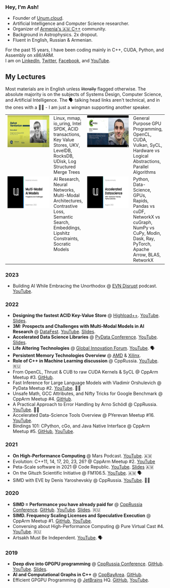 ### Hey, I'm Ash!

* Founder of [Unum.cloud](https://unum.cloud).
* Artificial Intelligence and Computer Science researcher.
* Organizer of [Armenia's 🇦🇲 C++](https://github.com/unum-cloud/cpparm) community.
* Background in Astrophysics. 2x dropout.
* Fluent in English, Russian & Armenian.

For the past 15 years, I have been coding mainly in C++, CUDA, Python, and Assembly on x86/ARM.<br/>
I am on [LinkedIn](https://linkedin.com/in/ashvardanian), [Twitter](https://twitter.com/ashvardanian), [Facebook](https://fb.com/ashvardanian), and [YouTube](https://youtube.com/playlist?list=PL2kcrNAeGTFzZbccNB3P_xruYPskMmwRT).

## My Lectures

Most materials are in English unless ~~literally~~ flagged otherwise.
The absolute majority is on the subjects of Systems Design, Computer Science, and Artificial Intelligence.
The 🗣️ talking head links aren't technical, and in the ones with a 👯‍♂️ - I am just a wingman supporting another speaker.

<table>
  <tr>
    <td valign="top"  width=190>
      <a href="https://www.youtube.com/watch?v=ybWeUf_hC7o">
        <img width=177 height=100 src="UDisk.png" alt="Designing the fastest ACID Key-Value Store">
      </a>
    </td>
    <td valign="top">      
      Linux, mmap, io_uring, Intel SPDK, ACID transactions, Key Value Stores,
      UKV, LevelDB, RocksDB, UDisk, Log Structured Merge Trees
    </td>
    <td valign="top" width=190>
      <a href="https://www.youtube.com/watch?v=AA4RI6o0h1U">
        <img width=177 height=100 src="GPGPU.png" alt="Deep dive into GPGPU programming">
      </a>
    </td>
    <td valign="top">
      General Purpose GPU Programming, OpenCL, CUDA, Vulkan, SyCL,
      Hardware vs Logical Abstractions, Parallel Algorithms
    </td>
  </tr>
  <tr>
    <td valign="top" width=190>
      <a href="https://www.youtube.com/watch?v=p3RMkiqd7vY">
        <img width=177 height=100 src="DataFest.png" alt="3M: Prospects and Challenges with Multi-Modal Models in AI Research">
      </a>
    </td>
    <td valign="top">      
      AI Research, Neural Networks, Multi-Modal Architectures, 
      Contrastive Loss, Semantic Search, Embeddings, 
      Lipshitz Constraints, Socratic Models
    </td>
    <td valign="top" width=190>
      <a href="https://www.youtube.com/watch?v=OxAKSVuW2Yk">
        <img width=177 height=100 src="PyData.png" alt="Accelerated Data Science Libraries">
      </a>
    </td>
    <td valign="top">
      Python, Data-Science, GPUs, Rapids, Pandas vs cuDF, NetworkX vs cuGraph, NumPy vs CuPy,
      Modin, Dask, Ray, PyTorch, Apache Arrow, BLAS, RetworkX
    </td>
  </tr>
</table>

### 2023

* Building AI While Embracing the Unorthodox @ [EVN Disrupt](https://evnreport.com/series-category/podcasts/evn-disrupt/) podcast. [YouTube](https://www.youtube.com/watch?v=mvpyJLW2lZI).

### 2022

* **Designing the fastest ACID Key-Value Store** @ [Highload++](https://highload.am/2022/abstracts/9673). [YouTube](https://www.youtube.com/watch?v=ybWeUf_hC7o). [Slides](https://drive.google.com/file/d/16gdazzt9DTpCWPuXBAV2JSe1NW-Y7HvQ/view).
* **3M: Prospects and Challenges with Multi-Modal Models in AI Research** @ [DataFest](https://datafest.am). [YouTube](https://youtu.be/p3RMkiqd7vY). [Slides](https://drive.google.com/file/d/166UgMRVM1ORJPWQ74oRc2UH-bKmPHbqI/view).
* **Accelerated Data Science Libraries** @ [PyData Conference](https://pydata.org/yerevan2022/). [YouTube](https://youtu.be/OxAKSVuW2Yk). [Slides](https://drive.google.com/file/d/168_Ctx0n6Jtw7ufSlTL3skCZR--lw-C0/view).
* **Life Altering Technologies** @ [Global Innovation Forum](https://fast.foundation/gif/2022/). [YouTube](https://www.youtube.com/watch?v=EBh9_7o31bI&t=24447s). 🗣️
* **Persistent Memory Technologies Overview** @ [AMD](https://amd.com) & [Xilinx](https://www.xilinx.com).
* **Role of C++ in Machine Learning discussion** @ CppRussia. [YouTube](https://youtu.be/gO_bVvIN7HM). 🇷🇺
* From OpenCL, Thrust & CUB to raw CUDA Kernels & SyCL @ CppArm Meetup #3. [GitHub](https://github.com/unum-cloud/ParallelReductions).
* Fast Inference for Large Language Models with Vladimir Orshulevich @ PyData Meetup #2. [YouTube](https://youtu.be/tKwL-Q7INnQ). 👯‍♂️
* Unsafe Math, GCC Attributes, and Nifty Tricks for Google Benchmark @ CppArm Meetup #4. [GitHub](https://github.com/ashvardanian/BenchmarkingTutorial).
* A Practical Approach to Error Handling by Arno Schödl @ CppRussia. [YouTube](https://youtu.be/zNbmFRaetTA). 👯‍♂️
* Accelerated Data-Science Tools Overview @ PYerevan Meetup #16. [YouTube](https://youtu.be/coTgcwnzvAg).
* Bindings 101: CPython, cGo, and Java Native Interface @ CppArm Meetup #5. [GitHub](github.com/unum-cloud/ukv), [YouTube](https://youtu.be/psmfAg1Nc3s).

### 2021

* **On High-Performance Computing** @ Mars Podcast. [YouTube](https://youtu.be/yK4Bd-6Mxk0). 🇦🇲
* Evolution: C++11, 14, 17, 20, 23, 26? @ CppArm Meetup #2. [YouTube](https://youtu.be/jtttoxkjTIA)
* Peta-Scale software in 2021 @ Code Republic. [YouTube](https://youtu.be/8R-43hfnPHI). [Slides](https://drive.google.com/file/d/166nCWQH1-5KIPNmN4rUzebAW7mi6_eY5/view) 🇦🇲
* On the Gituzh Scientific Initiative @ FM106.5. [YouTube](https://youtu.be/89eDghXaZjI). 🇦🇲 🗣️
* SIMD with EVE by Denis Yaroshevskiy @ CppRussia. [YouTube](https://youtu.be/CV0e-2a_dTI). 👯‍♂️

### 2020

* **SIMD = Performance you have already paid for** @ [CppRussia Conference](https://2020.cppconf-piter.ru/2020/spb/talks/23g3egeumhe3p4fd66pbar/). [GitHub](https://github.com/ashvardanian/SubstringSearchBenchmark). [YouTube](https://youtu.be/6Sh9QWdzo58). [Slides](https://drive.google.com/file/d/16BsyqGWjpNfqG0vAb21l0eySbChC_njJ/view). 🇷🇺
* **SIMD. Frequency Scaling Licenses and Speculative Execution** @ CppArm Meetup #1. [GitHub](https://github.com/ashvardanian/CppBenchSubstrSearch), [YouTube](https://youtu.be/ft51yJ9mDcc?t=140).
* Conversing about High-Performance Computing @ Pure Virtual Cast #4. [YouTube](https://youtu.be/dCdBFB4LDjw). 🇷🇺
* Artsakh Must Be Independent. [YouTube](https://youtu.be/sN8CsCgDlHY). 🗣️

### 2019

* **Deep dive into GPGPU programming** @ [CppRussia Conference](https://cppconf-piter.ru/en/2020/spb/talks/23g3egeumhe3p4fd66pbar/?fbclid=IwAR26hl3tEhw1os0J6oLzsVPTOAuSGkZIMzwq689tEq8NH5_V7b3MHV8f_zU). [GitHub](https://github.com/ashvardanian/SandboxGPUs). [YouTube](https://youtu.be/AA4RI6o0h1U). [Slides](https://drive.google.com/file/d/16AicAl99t3ZZFnza04Wnw_Vuem0w8lc7/view).
* **AI and Computational Graphs in C++** @ [CppBayArea](https://www.meetup.com/cpp-bay-area/events/261294493/). [GitHub](https://github.com/ashvardanian/NeuralSTL).
* Efficient GPGPU Programming @ [JetBrains](https://www.jetbrains.com) HQ. [GitHub](https://github.com/ashvardanian/SandboxGPUs), [YouTube](https://youtu.be/BUtHOftDm_Y).
